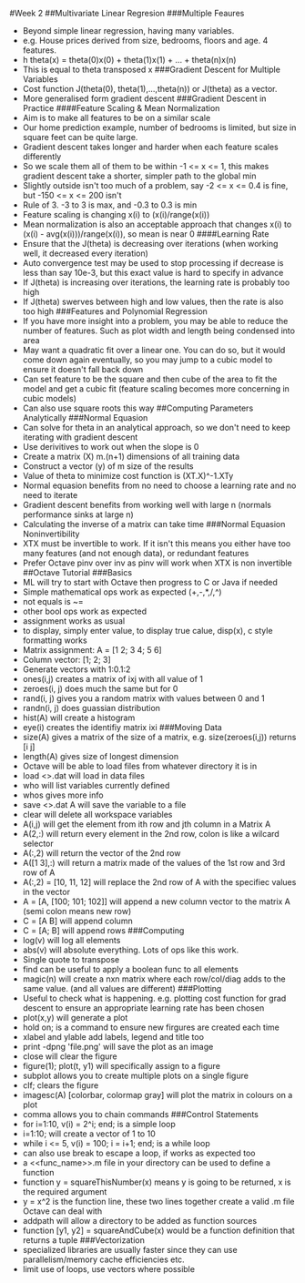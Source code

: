 #Week 2
##Multivariate Linear Regresion
###Multiple Feaures
 - Beyond simple linear regression, having many variables.
 - e.g. House prices derived from size, bedrooms, floors and age. 4 features.
 - h theta(x) = theta(0)x(0) + theta(1)x(1) + ... + theta(n)x(n)
 - This is equal to theta transposed x
###Gradient Descent for Multiple Variables
 - Cost function J(theta(0), theta(1),...,theta(n)) or J(theta) as a vector.
 - More generalised form gradient descent
###Gradient Descent in Practice
####Feature Scaling & Mean Normalization
 - Aim is to make all features to be on a similar scale
 - Our home prediction example, number of bedrooms is limited, but size in square feet can be quite large.
 - Gradient descent takes longer and harder when each feature scales differently
 - So we scale them all of them to be within -1 <= x <= 1, this makes gradient descent take a shorter, simpler path to the global min
 - Slightly outside isn't too much of a problem, say -2 <= x <= 0.4 is fine, but -150 <= x <= 200 isn't
 - Rule of 3. -3 to 3 is max, and -0.3 to 0.3 is min
 - Feature scaling is changing x(i) to (x(i)/range(x(i))
 - Mean normalization is also an acceptable approach that changes x(i) to (x(i) - avg(x(i)))/range(x(i)), so mean is near 0
####Learning Rate
 - Ensure that the J(theta) is decreasing over iterations (when working well, it decreased every iteration)
 - Auto convergence test may be used to stop processing if decrease is less than say 10e-3, but this exact value is hard to specify in advance
 - If J(theta) is increasing over iterations, the learning rate is probably too high
 - If J(theta) swerves between high and low values, then the rate is also too high
###Features and Polynomial Regression
 - If you have more insight into a problem, you may be able to reduce the number of features. Such as plot width and length being condensed into area
 - May want a quadratic fit over a linear one. You can do so, but it would come down again eventually, so you may jump to a cubic model to ensure it doesn't fall back down
 - Can set feature to be the square and then cube of the area to fit the model and get a cubic fit (feature scaling becomes more concerning in cubic models)
 - Can also use square roots this way
##Computing Parameters Analytically
###Normal Equasion
 - Can solve for theta in an analytical approach, so we don't need to keep iterating with gradient descent
 - Use derivitives to work out when the slope is 0
 - Create a matrix (X) m.(n+1) dimensions of all training data
 - Construct a vector (y) of m size of the results
 - Value of theta to minimize cost function is (XT.X)^-1.XTy
 - Normal equasion benefits from no need to choose a learning rate and no need to iterate
 - Gradient descent benefits from working well with large n (normals performance sinks at large n)
 - Calculating the inverse of a matrix can take time
###Normal Equasion Noninvertibility
 - XTX must be invertible to work. If it isn't this means you either have too many features (and not enough data), or redundant features
 - Prefer Octave pinv over inv as pinv will work when XTX is non invertible
##Octave Tutorial
###Basics
 - ML will try to start with Octave then progress to C or Java if needed
 - Simple mathematical ops work as expected (+,-,*,/,^)
 - not equals is ~=
 - other bool ops work as expected
 - assignment works as usual
 - to display, simply enter value, to display true calue, disp(x), c style formatting works
 - Matrix assignment: A = [1 2; 3 4; 5 6]
 - Column vector: [1; 2; 3]
 - Generate vectors with 1:0.1:2
 - ones(i,j) creates a matrix of ixj with all value of 1
 - zeroes(i, j) does much the same but for 0
 - rand(i, j) gives you a random matrix with values between 0 and 1
 - randn(i, j) does guassian distribution
 - hist(A) will create a histogram
 - eye(i) creates the identifiy matrix ixi
###Moving Data
 - size(A) gives a matrix of the size of a matrix, e.g. size(zeroes(i,j)) returns [i j]
 - length(A) gives size of longest dimension
 - Octave will be able to load files from whatever directory it is in
 - load <<somefile>>.dat will load in data files
 - who will list variables currently defined
 - whos gives more info
 - save <<somefile>>.dat A will save the variable to a file
 - clear will delete all workspace variables
 - A(i,j) will get the element from ith row and jth column in a Matrix A
 - A(2,:) will return every element in the 2nd row, colon is like a wilcard selector
 - A(:,2) will return the vector of the 2nd row
 - A([1 3],:) will return a matrix made of the values of the 1st row and 3rd row of A
 - A(:,2) = [10, 11, 12] will replace the 2nd row of A with the specifiec values in the vector
 - A = [A, [100; 101; 102]] will append a new column vector to the matrix A (semi colon means new row)
 - C = [A B] will append column
 - C = [A; B] will append rows
###Computing
 - log(v) will log all elements
 - abs(v) will absolute everything. Lots of ops like this work.
 - Single quote to transpose
 - find can be useful to apply a boolean func to all elements
 - magic(n) will create a nxn matrix where each row/col/diag adds to the same value. (and all values are different)
###Plotting
 - Useful to check what is happening. e.g. plotting cost function for grad descent to ensure an appropriate learning rate has been chosen
 - plot(x,y) will generate a plot
 - hold on; is a command to ensure new firgures are created each time
 - xlabel and ylable add labels, legend and title too
 - print -dpng 'file.png' will save the plot as an image
 - close will clear the figure
 - figure(1); plot(t, y1) will specifically assign to a figure
 - subplot allows you to create multiple plots on a single figure
 - clf; clears the figure
 - imagesc(A) [colorbar, colormap gray]  will plot the matrix in colours on a plot
 - comma allows you to chain commands
###Control Statements
 - for i=1:10, v(i) = 2^i; end; is a simple loop
 - i=1:10; will create a vector of 1 to 10
 - while i <= 5, v(i) = 100; i = i+1; end; is a while loop
 - can also use break to escape a loop, if works as expected too
 - a <<func_name>>.m file in your directory can be used to define a function
 - function y = squareThisNumber(x) means y is going to be returned, x is the required argument
 - y = x^2 is the function line, these two lines together create a valid .m file Octave can deal with
 - addpath will allow a directory to be added as function sources
 - function [y1, y2] = squareAndCube(x) would be a function definition that returns a tuple
###Vectorization
 - specialized libraries are usually faster since they can use parallelism/memory cache efficiencies etc.
 - limit use of loops, use vectors where possible
